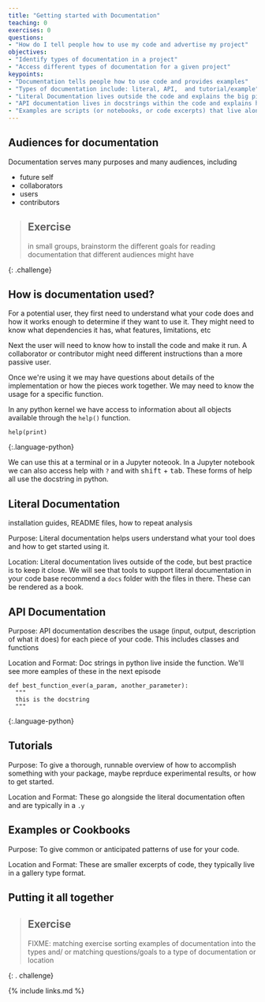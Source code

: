 ```yaml
---
title: "Getting started with Documentation"
teaching: 0
exercises: 0
questions:
- "How do I tell people how to use my code and advertise my project"
objectives:
- "Identify types of documentation in a project"
- "Access different types of documentation for a given project"
keypoints:
- "Documentation tells people how to use code and provides examples"
- "Types of documentation include: literal, API,  and tutorial/example"
- "Literal Documentation lives outside the code and explains the big picture ideas of the project and how to get it ste up"
- "API documentation lives in docstrings within the code and explains how to use functions in detail"
- "Examples are scripts (or notebooks, or code excerpts) that live alongside the project and connect between the details and the common tasks."
---
```




## Audiences for documentation

Documentation serves many purposes and many audiences, including

 - future self
 - collaborators
 - users
 - contributors


> ## Exercise
> in small groups, brainstorm the different goals for reading documentation that different audiences might have
>
{: .challenge}


## How is documentation used?

For a potential user, they first need to understand what your code does and how it works enough to determine if they want to use it.  They might need to know what dependencies it has, what features, limitations, etc

Next the user will need to know how to install the code and make it run. A collaborator or contributor might need different instructions than a more passive user.

Once we're using it we may have questions about details of the implementation or how the pieces work together.  We may need to know the usage for a specific function.

In any python kernel we have access to information about all objects available through the `help()` function.

~~~
help(print)
~~~
{:.language-python}

We can use this at a terminal or in a Jupyter noteook.  In a Jupyter notebook we can also access help with `?` and with <kbd>shift</kbd> + <kbd>tab</kbd>. These forms of help all use the docstring in python.  


<!-- Introducing documentation and motivation
Take an analysis, extract a piece
To a function
Doc
Then show help -->

## Literal Documentation

installation guides, README files, how to repeat analysis

Purpose: Literal documentation helps users understand what your tool does and how to get started using it.

Location: Literal documentation lives outside of the code, but best practice is to keep it close. We will see that tools to support literal documentation in your code base recommend a `docs` folder with the files in there.  These can be rendered as a book.

## API Documentation

Purpose: API documentation describes the usage (input, output, description of what it does) for each piece of your code.  This includes classes and functions

Location and Format: Doc strings in python live inside the function. We'll see more eamples of these in the next episode

~~~
def best_function_ever(a_param, another_parameter):
  """
  this is the docstring
  """
~~~
{:.language-python}


## Tutorials

Purpose: To give a thorough, runnable overview of how to accomplish something with your package, maybe reprduce experimental results, or how to get started.  

Location and Format: These go alongside the literal documentation often and are typically in a `.y`

## Examples or Cookbooks

Purpose: To give common or anticipated patterns of use for your code.

Location and Format: These are smaller excerpts of code, they typically live in a gallery type format.  


## Putting it all together

> ## Exercise
> FIXME: matching exercise sorting examples of documentation into the types and/ or matching questions/goals to a type of documentation or location
>
{: . challenge}

{% include links.md %}
